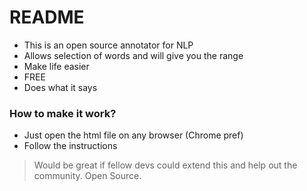 # README

- This is an open source annotator for NLP
- Allows selection of words and will give you the range
- Make life easier 
- FREE 
- Does what it says 


### How to make it work?
- Just open the html file on any browser (Chrome pref)
- Follow the instructions

> Would be great if fellow devs could extend this and help out the community. Open Source.
